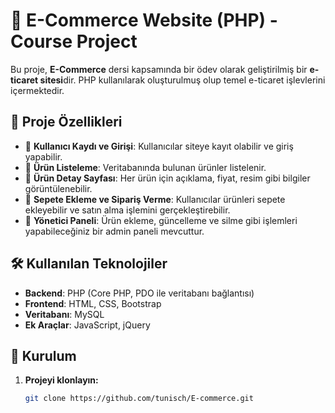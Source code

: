 # 🛒 E-Commerce Website (PHP) - Course Project

Bu proje, **E-Commerce** dersi kapsamında bir ödev olarak geliştirilmiş bir **e-ticaret sitesi**dir. PHP kullanılarak oluşturulmuş olup temel e-ticaret işlevlerini içermektedir.

## 📌 Proje Özellikleri

- 🔹 **Kullanıcı Kaydı ve Girişi**: Kullanıcılar siteye kayıt olabilir ve giriş yapabilir.
- 🔹 **Ürün Listeleme**: Veritabanında bulunan ürünler listelenir.
- 🔹 **Ürün Detay Sayfası**: Her ürün için açıklama, fiyat, resim gibi bilgiler görüntülenebilir.
- 🔹 **Sepete Ekleme ve Sipariş Verme**: Kullanıcılar ürünleri sepete ekleyebilir ve satın alma işlemini gerçekleştirebilir.
- 🔹 **Yönetici Paneli**: Ürün ekleme, güncelleme ve silme gibi işlemleri yapabileceğiniz bir admin paneli mevcuttur.

## 🛠️ Kullanılan Teknolojiler

- **Backend**: PHP (Core PHP, PDO ile veritabanı bağlantısı)
- **Frontend**: HTML, CSS, Bootstrap
- **Veritabanı**: MySQL
- **Ek Araçlar**: JavaScript, jQuery

## 🚀 Kurulum

1. **Projeyi klonlayın:**
   ```bash
   git clone https://github.com/tunisch/E-commerce.git
